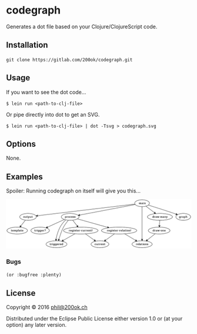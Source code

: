# codegraph

Generates a dot file based on your Clojure/ClojureScript code.

## Installation

`git clone https://gitlab.com/200ok/codegraph.git`

## Usage

If you want to see the dot code...

    $ lein run <path-to-clj-file>

Or pipe directly into dot to get an SVG.

    $ lein run <path-to-clj-file> | dot -Tsvg > codegraph.svg

## Options

None.

## Examples

Spoiler: Running codegraph on itself will give you this...

![codegraph graph of codegraph itself](codegraph.png)

### Bugs

`(or :bugfree :plenty)`

## License

Copyright © 2016 phil@200ok.ch

Distributed under the Eclipse Public License either version 1.0 or (at
your option) any later version.
